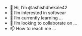 - 👋 Hi, I’m @ashishdhekale42
- 👀 I’m interested in softwear
- 🌱 I’m currently learning ...
- 💞️ I’m looking to collaborate on ...
- 📫 How to reach me ...

<!---
ashishdhekale42/ashishdhekale42 is a ✨ special ✨ repository because its `README.md` (this file) appears on your GitHub profile.
You can click the Preview link to take a look at your changes.
--->
